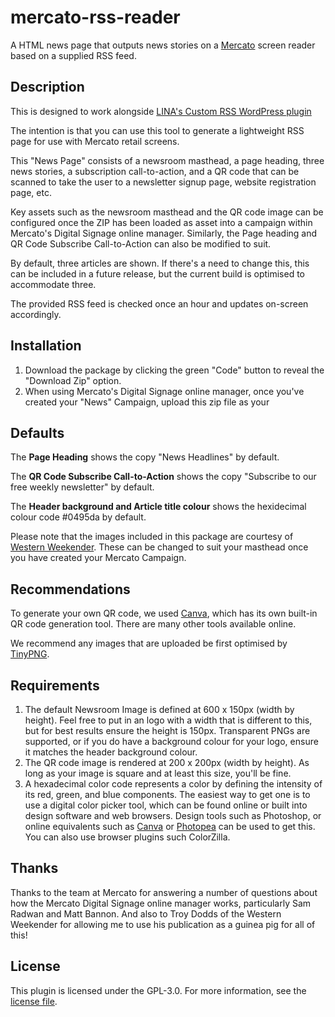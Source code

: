 # mercato-rss-reader
A HTML news page that outputs news stories on a [Mercato](https://mercatogroup.com.au/) screen reader based on a supplied RSS feed.

## Description

This is designed to work alongside [LINA's Custom RSS WordPress plugin](https://github.com/lina-operations/lina-custom-rss/)

The intention is that you can use this tool to generate a lightweight RSS page for use with Mercato retail screens.

This "News Page" consists of a newsroom masthead, a page heading, three news stories, a subscription call-to-action, and a QR code that can be scanned to take the user to a newsletter signup page, website registration page, etc.

Key assets such as the newsroom masthead and the QR code image can be configured once the ZIP has been loaded as asset into a campaign within Mercato's Digital Signage online manager. Similarly, the Page heading and QR Code Subscribe Call-to-Action can also be modified to suit.

By default, three articles are shown. If there's a need to change this, this can be included in a future release, but the current build is optimised to accommodate three.

The provided RSS feed is checked once an hour and updates on-screen accordingly.

## Installation

1. Download the package by clicking the green "Code" button to reveal the "Download Zip" option.
2. When using Mercato's Digital Signage online manager, once you've created your "News" Campaign, upload this zip file as your 

## Defaults

The **Page Heading** shows the copy "News Headlines" by default.

The **QR Code Subscribe Call-to-Action** shows the copy "Subscribe to our free weekly newsletter" by default.

The **Header background and Article title colour** shows the hexidecimal colour code #0495da by default. 

Please note that the images included in this package are courtesy of [Western Weekender](https://westernweekender.com.au/). These can be changed to suit your masthead once you have created your Mercato Campaign.

## Recommendations

To generate your own QR code, we used [Canva](https://www.canva.com/), which has its own built-in QR code generation tool. There are many other tools available online.

We recommend any images that are uploaded be first optimised by [TinyPNG](https://tinypng.com/).

## Requirements

1. The default Newsroom Image is defined at 600 x 150px (width by height). Feel free to put in an logo with a width that is different to this, but for best results ensure the height is 150px. Transparent PNGs are supported, or if you do have a background colour for your logo, ensure it matches the header background colour.
2. The QR code image is rendered at 200 x 200px (width by height). As long as your image is square and at least this size, you'll be fine.
3. A hexadecimal color code represents a color by defining the intensity of its red, green, and blue components. The easiest way to get one is to use a digital color picker tool, which can be found online or built into design software and web browsers. Design tools such as Photoshop, or online equivalents such as [Canva](https://www.canva.com/) or [Photopea](https://www.photopea.com/) can be used to get this. You can also use browser plugins such ColorZilla.

## Thanks

Thanks to the team at Mercato for answering a number of questions about how the Mercato Digital Signage online manager works, particularly Sam Radwan and Matt Bannon. And also to Troy Dodds of the Western Weekender for allowing me to use his publication as a guinea pig for all of this!

## License

This plugin is licensed under the GPL-3.0. For more information, see the [license file](https://github.com/lina-operations/lina-custom-rss/blob/main/LICENSE). 